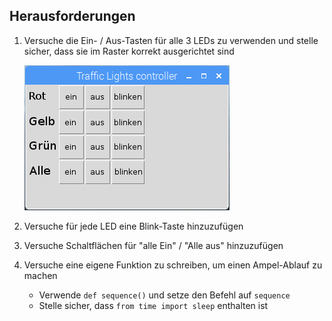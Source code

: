 ## Herausforderungen

1. Versuche die Ein- / Aus-Tasten für alle 3 LEDs zu verwenden und stelle sicher, dass sie im Raster korrekt ausgerichtet sind
    
    ![](images/guizero-4.png)

2. Versuche für jede LED eine Blink-Taste hinzuzufügen

3. Versuche Schaltflächen für "alle Ein" / "Alle aus" hinzuzufügen

4. Versuche eine eigene Funktion zu schreiben, um einen Ampel-Ablauf zu machen
    
    - Verwende `def sequence()` und setze den Befehl auf `sequence`
    - Stelle sicher, dass `from time import sleep` enthalten ist